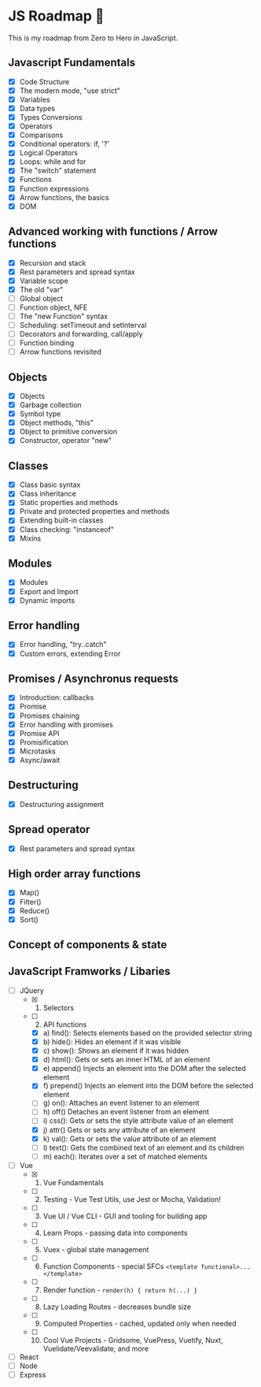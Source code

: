 # **JS Roadmap** :rocket:
This is my roadmap from Zero to Hero in JavaScript.  

## Javascript Fundamentals

- [x] Code Structure
- [x] The modern mode, "use strict"
- [x] Variables
- [x] Data types
- [x] Types Conversions
- [x] Operators
- [x] Comparisons
- [x] Conditional operators: if, '?'
- [x] Logical Operators
- [x] Loops: while and for
- [x] The "switch" statement
- [x] Functions
- [x] Function expressions
- [x] Arrow functions, the basics
- [x] DOM  

## Advanced working with functions / Arrow functions

- [x] Recursion and stack
- [x] Rest parameters and spread syntax
- [x] Variable scope
- [x] The old "var"
- [ ] Global object
- [ ] Function object, NFE
- [ ] The "new Function" syntax
- [ ] Scheduling: setTimeout and setInterval
- [ ] Decorators and forwarding, call/apply
- [ ] Function binding
- [ ] Arrow functions revisited

## Objects

- [x] Objects
- [x] Garbage collection
- [x] Symbol type
- [x] Object methods, "this"
- [x] Object to primitive conversion
- [x] Constructor, operator "new"

## Classes

- [x] Class basic syntax
- [x] Class inheritance
- [x] Static properties and methods
- [x] Private and protected properties and methods
- [x] Extending built-in classes
- [x] Class checking: "instanceof"
- [x] Mixins

## Modules

- [x] Modules
- [x] Export and Import
- [x] Dynamic imports

## Error handling

- [x] Error handling, "try..catch"
- [x] Custom errors, extending Error

## Promises /  Asynchronus requests

- [x] Introduction: callbacks
- [x] Promise
- [x] Promises chaining
- [x] Error handling with promises
- [x] Promise API
- [x] Promisification
- [x] Microtasks
- [x] Async/await

## Destructuring 

- [x] Destructuring assignment

## Spread operator

- [x] Rest parameters and spread syntax
  
## High order array functions

- [x] Map()
- [x] Filter()
- [x] Reduce()
- [x] Sort()

## Concept of components & state

## JavaScript Framworks / Libaries
- [ ] JQuery
  - [x] 1. Selectors
  - [ ] 2. API functions
    - [x] a) find(): Selects elements based on the provided selector string
    - [x] b) hide(): Hides an element if it was visible
    - [x] c) show(): Shows an element if it was hidden
    - [x] d) html(): Gets or sets an inner HTML of an element
    - [x] e) append() Injects an element into the DOM after the selected element
    - [x] f) prepend() Injects an element into the DOM before the selected element
    - [ ] g) on(): Attaches an event listener to an element
    - [ ] h) off() Detaches an event listener from an element
    - [ ] i) css(): Gets or sets the style attribute value of an element
    - [x] j) attr() Gets or sets any attribute of an element
    - [x] k) val(): Gets or sets the value attribute of an element
    - [ ] l) text(): Gets the combined text of an element and its children
    - [ ] m) each(): Iterates over a set of matched elements
- [ ] Vue
  - [x] 1. Vue Fundamentals
  - [ ] 2. Testing - Vue Test Utils, use Jest or Mocha, Validation!
  - [ ] 3. Vue UI / Vue CLI - GUI and tooling for building app
  - [ ] 4. Learn Props - passing data into components
  - [ ] 5. Vuex - global state management
  - [ ] 6. Function Components - special SFCs `<template functional>...</template>`
  - [ ] 7. Render function - `render(h) { return h(...) }`
  - [ ] 8. Lazy Loading Routes - decreases bundle size
  - [ ] 9. Computed Properties - cached, updated only when needed
  - [ ] 10. Cool Vue Projects - Gridsome, VuePress, Vuetify, Nuxt, Vuelidate/Veevalidate, and more
- [ ] React
- [ ] Node
- [ ] Express   
